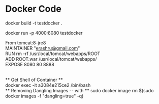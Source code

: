 # Docker Code


docker build -t testdocker .

docker run -p 4000:8080 testdocker

From tomcat:8-jre8
<br>
MAINTAINER "erashru@gmail.com"
<br>
RUN rm -rf /usr/local/tomcat/webapps/ROOT
<br>
ADD ROOT.war /usr/local/tomcat/webapps/
<br>
EXPOSE 8080 80 8888


<br>
** Get Shell of Container **
<br>
docker exec -it a3084e215ce2 /bin/bash

<br>
** Removing Dangling Images -- with <none> **
  sudo docker image rm $(sudo docker images -f "dangling=true" -q)
